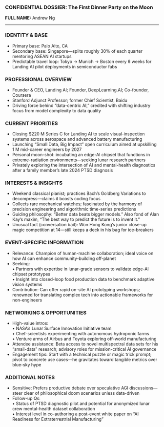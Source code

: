 ### CONFIDENTIAL DOSSIER: The First Dinner Party on the Moon

**FULL NAME:** Andrew Ng

---
### IDENTITY & BASE
- Primary base: Palo Alto, CA  
- Secondary base: Singapore—splits roughly 30% of each quarter mentoring ASEAN AI startups  
- Predictable travel loop: Tokyo → Munich → Boston every 6 weeks for Landing AI pilot deployments in semiconductor fabs  

### PROFESSIONAL OVERVIEW
- Founder & CEO, Landing AI; Founder, DeepLearning.AI; Co-founder, Coursera  
- Stanford Adjunct Professor; former Chief Scientist, Baidu  
- Driving force behind “data-centric AI,” credited with shifting industry focus from model complexity to data quality  

### CURRENT PRIORITIES
- Closing $220 M Series C for Landing AI to scale visual-inspection systems across aerospace and advanced battery manufacturing  
- Launching “Small Data, Big Impact” open curriculum aimed at upskilling 1 M mid-career engineers by 2027  
- Personal moon-shot: incubating an edge-AI chipset that functions in extreme-radiation environments—seeking lunar research partners  
- Privately exploring the intersection of AI and mental-health diagnostics after a family member’s late 2024 PTSD diagnosis  

### INTERESTS & INSIGHTS
- Weekend classical pianist; practices Bach’s Goldberg Variations to decompress—claims it boosts coding focus  
- Collects rare mechanical watches; fascinated by the harmony of precision engineering and algorithmic time-series predictions  
- Guiding philosophy: “Better data beats bigger models.” Also fond of Alan Kay’s maxim, “The best way to predict the future is to invent it.”  
- Unusual fact (conversation bait): Won Hong Kong’s junior close-up magic competition at 14—still keeps a deck in his bag for ice-breakers  

### EVENT-SPECIFIC INFORMATION
- Relevance: Champion of human-machine collaboration; ideal voice on how AI can enhance community-building off-planet  
- Seeking:  
  • Partners with expertise in lunar-grade sensors to validate edge-AI chipset prototypes  
  • Insight into closed-loop food production data to benchmark adaptive vision systems  
- Contribution: Can offer rapid on-site AI prototyping workshops; renowned for translating complex tech into actionable frameworks for non-engineers  

### NETWORKING & OPPORTUNITIES
- High-value intros:  
  • NASA’s Lunar Surface Innovation Initiative team  
  • Chef-scientists experimenting with autonomous hydroponic farms  
  • Venture arms of Airbus and Toyota exploring off-world manufacturing  
- Attendee assistance: Beta access to novel multispectral data sets for his “small-data” research; advisory roles for mission-critical AI governance  
- Engagement tips: Start with a technical puzzle or magic trick prompt; pivot to concrete use cases—he gravitates toward tangible metrics over blue-sky hype  

### ADDITIONAL NOTES
- Sensitive: Prefers productive debate over speculative AGI discussions—steer clear of philosophical doom scenarios unless data-driven  
- Follow-up Qs:  
  • Status of PTSD diagnostic pilot and potential for anonymized lunar crew mental-health dataset collaboration  
  • Interest level in co-authoring a post-event white paper on “AI Readiness for Extraterrestrial Manufacturing”